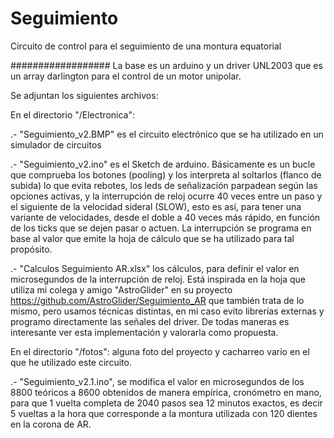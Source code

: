 # Seguimiento
 Circuito de control para el seguimiento de una montura equatorial 

##################
La base es un arduino y un driver UNL2003 que es un array darlington para el control de un motor unipolar.

Se adjuntan los siguientes archivos:

En el directorio "/Electronica":

.- "Seguimiento_v2.BMP"  es el circuito electrónico que se ha utilizado en un simulador de circuitos

.- "Seguimiento_v2.ino"  es el Sketch de arduino. Básicamente es un bucle que comprueba los botones (pooling) y los interpreta al soltarlos (flanco de subida) lo que evita rebotes, los leds de señalización parpadean según las opciones activas, y la interrupción de reloj ocurre 40 veces entre un paso y el siguiente de la velocidad sideral (SLOW), esto es así, para tener una variante de velocidades, desde el doble a 40 veces más rápido, en función de los ticks que se dejen pasar o actuen. La interrupción se programa en base al valor que emite la hoja de cálculo que se ha utilizado para tal propósito.

.- "Calculos Seguimiento AR.xlsx" los cálculos, para definir el valor en microsegundos de la interrupción de reloj. Está inspirada en la hoja que utiliza mi colega y amigo "AstroGlider" en su proyecto https://github.com/AstroGlider/Seguimiento_AR
que también trata de lo mismo, pero usamos técnicas distintas, en mi caso evito librerías externas y programo directamente las señales del driver. De todas maneras es interesante ver esta implementación y valorarla como propuesta.

En el directorio "/fotos": alguna foto del proyecto y cacharreo vario en el que he utilizado este circuito. 

.- "Seguimiento_v2.1.ino", se modifica el valor en microsegundos de los 8800 teóricos a 8600 obtenidos de manera empírica, cronómetro en mano, para que 1 vuelta completa de 2040 pasos sea 12 minutos exactos, es decir 5 vueltas a la hora que corresponde a la montura utilizada con 120 dientes en la corona de AR.







